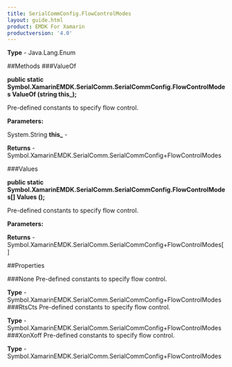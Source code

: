 ```yaml
---
title: SerialCommConfig.FlowControlModes
layout: guide.html
product: EMDK For Xamarin 
productversion: '4.0' 
---
```



**Type** - Java.Lang.Enum

##Methods
###ValueOf

**public static Symbol.XamarinEMDK.SerialComm.SerialCommConfig.FlowControlModes ValueOf (string this_);**

Pre-defined constants to specify flow control.

**Parameters:**

System.String **this_**  - 

**Returns** - Symbol.XamarinEMDK.SerialComm.SerialCommConfig+FlowControlModes

###Values

**public static Symbol.XamarinEMDK.SerialComm.SerialCommConfig.FlowControlModes[] Values ();**

Pre-defined constants to specify flow control.

**Parameters:**

**Returns** - Symbol.XamarinEMDK.SerialComm.SerialCommConfig+FlowControlModes[]

##Properties

###None
Pre-defined constants to specify flow control.

**Type** - Symbol.XamarinEMDK.SerialComm.SerialCommConfig+FlowControlModes
###RtsCts
Pre-defined constants to specify flow control.

**Type** - Symbol.XamarinEMDK.SerialComm.SerialCommConfig+FlowControlModes
###XonXoff
Pre-defined constants to specify flow control.

**Type** - Symbol.XamarinEMDK.SerialComm.SerialCommConfig+FlowControlModes
